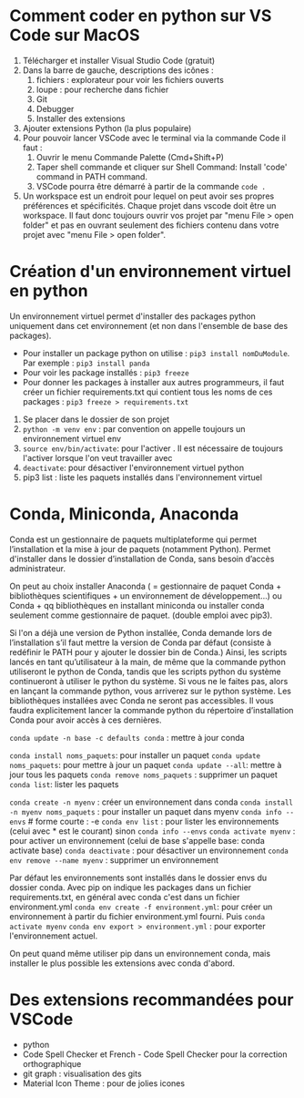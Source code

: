 # Comment coder en python sur VS Code sur MacOS 
<!-- EM 20.04.23 v1 -->

1. Télécharger et installer Visual Studio Code (gratuit)
2. Dans la barre de gauche, descriptions des icônes : 
   1. fichiers : explorateur pour voir les fichiers ouverts
   2. loupe : pour recherche dans fichier
   3. Git 
   4. Debugger 
   5. Installer des extensions
3. Ajouter extensions Python (la plus populaire)
4. Pour pouvoir lancer VSCode avec le terminal via la commande Code il faut : 
   1. Ouvrir le menu Commande Palette (Cmd+Shift+P)
   2. Taper shell commande et cliquer sur Shell Command: Install 'code' command in PATH command.
   3. VSCode pourra être démarré à partir de la commande `code .`
5. Un workspace est un endroit pour lequel on peut avoir ses propres préférences et spécificités.
Chaque projet dans vscode doit être un workspace. Il faut donc toujours ouvrir vos projet par "menu File > open folder" et pas en ouvrant seulement des fichiers contenu dans votre projet avec "menu File > open folder".



# Création d'un environnement virtuel en python

Un environnement virtuel permet d'installer des packages python uniquement dans cet environnement (et non dans l'ensemble de base des packages). 

- Pour installer un package python on utilise : `pip3 install nomDuModule`. Par exemple : `pip3 install panda`
- Pour voir les package installés : `pip3 freeze`
- Pour donner les packages à installer aux autres programmeurs, il faut créer un fichier requirements.txt qui contient tous les noms de ces packages : `pip3 freeze > requirements.txt`


1. Se placer dans le dossier de son projet
2. `python -m venv env` : par convention on appelle toujours un environnement virtuel env 
3. `source env/bin/activate`: pour l'activer . Il est nécessaire de toujours l'activer lorsque l'on veut travailler avec
4. `deactivate`: pour désactiver l'environnement virtuel python
5. pip3 list : liste les paquets installés dans l'environnement virtuel

# Conda, Miniconda, Anaconda

Conda est un gestionnaire de paquets multiplateforme qui permet l’installation et la mise à jour de paquets (notamment Python).
Permet d'installer dans le dossier d’installation de Conda, sans besoin d’accès administrateur.

On peut au choix installer Anaconda ( = gestionnaire de paquet Conda + bibliothèques scientifiques + un environnement de développement…) ou Conda + qq bibliothèques en installant miniconda ou installer conda seulement comme gestionnaire de paquet.
(double emploi avec pip3).



Si l'on a déjà une version de Python installée, Conda demande lors de l’installation s’il faut mettre la version de Conda par défaut (consiste à redéfinir le PATH pour y ajouter le dossier bin de Conda.)
Ainsi, les scripts lancés en tant qu’utilisateur à la main, de même que la commande python utiliseront le python de Conda, tandis que les scripts python du système continueront à utiliser le python du système.
Si vous ne le faites pas, alors en lançant la commande python, vous arriverez sur le python système. Les bibliothèques installées avec Conda ne seront pas accessibles. Il vous faudra explicitement lancer la commande python du répertoire d’installation Conda pour avoir accès à ces dernières.

`conda update -n base -c defaults conda` : mettre à jour conda


`conda install noms_paquets`: pour installer un paquet
`conda update noms_paquets`: pour mettre à jour un paquet
`conda update --all`: mettre à jour tous les paquets
`conda remove noms_paquets` : supprimer un paquet
`conda list`: lister les paquets


`conda create -n myenv` : créer un environnement dans conda
`conda install -n myenv noms_paquets` : pour installer un paquet dans myenv
`conda info --envs` # forme courte : -e 
`conda env list` : pour lister les environnements (celui avec * est le courant) sinon `conda info --envs`
`conda activate myenv` : pour activer un environnement (celui de base s'appelle base: conda activate base)
`conda deactivate` : pour désactiver un environnement 
`conda env remove --name myenv` : supprimer un environnement

Par défaut les environnements sont installés dans le dossier envs du dossier conda. 
Avec pip on indique les packages dans un fichier requirements.txt, en général avec conda c'est dans un fichier environment.yml
`conda env create -f environment.yml`: pour créer un environnement à partir du fichier environment.yml fourni. 
Puis `conda activate myenv`
`conda env export > environment.yml` : pour exporter l'environnement actuel.

On peut quand même utiliser pip dans un environnement conda, mais installer le plus possible les extensions avec conda d'abord. 


# Des extensions recommandées pour VSCode

- python
- Code Spell Checker et French - Code Spell Checker pour la correction orthographique
- git graph : visualisation des gits
- Material Icon Theme : pour de jolies icones

